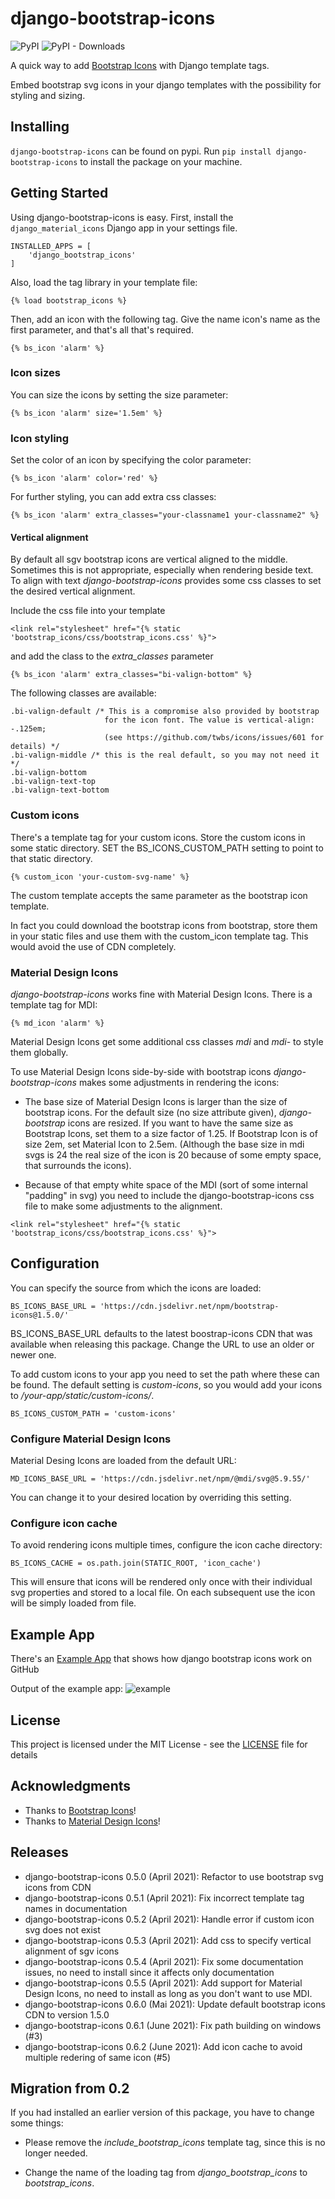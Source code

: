 # django-bootstrap-icons

![PyPI](https://img.shields.io/pypi/v/django-bootstrap-icons)
![PyPI - Downloads](https://img.shields.io/pypi/dm/django-bootstrap-icons)

A quick way to add [Bootstrap Icons](https://icons.getbootstrap.com) with Django 
template tags.

Embed bootstrap svg icons in your django templates with the possibility for styling 
and sizing.

## Installing

`django-bootstrap-icons` can be found on pypi. Run `pip install django-bootstrap-icons` 
to install the package on your machine.

## Getting Started

Using django-bootstrap-icons is easy. First, install the `django_material_icons` 
Django app in your settings file.

```
INSTALLED_APPS = [
    'django_bootstrap_icons'
]
```

Also, load the tag library in your template file:

```
{% load bootstrap_icons %}
```

Then, add an icon with the following tag. Give the name icon's name as the 
first parameter, and that's all that's required.

```
{% bs_icon 'alarm' %}
```

### Icon sizes

You can size the icons by setting the size parameter:

```
{% bs_icon 'alarm' size='1.5em' %}
```

### Icon styling

Set the color of an icon by specifying the color parameter:

```
{% bs_icon 'alarm' color='red' %}
```

For further styling, you can add extra css classes:

```
{% bs_icon 'alarm' extra_classes="your-classname1 your-classname2" %}
```

#### Vertical alignment

By default all sgv bootstrap icons are vertical aligned to the middle. Sometimes this is 
not appropriate, especially when rendering beside text. To align with text *django-bootstrap-icons*
provides some css classes to set the desired vertical alignment. 

Include the css file into your template

```
<link rel="stylesheet" href="{% static 'bootstrap_icons/css/bootstrap_icons.css' %}">
```

and add the class to the *extra_classes* parameter

```
{% bs_icon 'alarm' extra_classes="bi-valign-bottom" %}
```

The following classes are available:

```
.bi-valign-default /* This is a compromise also provided by bootstrap
                     for the icon font. The value is vertical-align: -.125em; 
                     (see https://github.com/twbs/icons/issues/601 for details) */
.bi-valign-middle /* this is the real default, so you may not need it */
.bi-valign-bottom
.bi-valign-text-top
.bi-valign-text-bottom
```

### Custom icons
There's a template tag for your custom icons. Store the custom icons in some 
static directory. SET the BS_ICONS_CUSTOM_PATH setting to point to that static directory.

```
{% custom_icon 'your-custom-svg-name' %}
```

The custom template accepts the same parameter as the bootstrap icon template.

In fact you could download the bootstrap icons from bootstrap, store them in 
your static files and use them with the custom_icon template tag. This would 
avoid the use of CDN completely. 

### Material Design Icons

*django-bootstrap-icons* works fine with Material Design Icons. There is a template
tag for MDI:

```
{% md_icon 'alarm' %}
```

Material Design Icons get some additional css classes *mdi* and *mdi-<icon-name>* to 
style them globally.

To use Material Design Icons side-by-side with bootstrap icons *django-bootstrap-icons* 
makes some adjustments in rendering the icons:

* The base size of Material Design Icons is larger than the size of bootstrap icons. 
  For the default size (no size attribute given), *django-bootstrap* icons are resized.
  If you want to have the same size as Bootstrap Icons, set them to a size factor of 1.25.
  If Bootstrap Icon is of size 2em, set Material Icon to 2.5em. (Although the base size 
  in mdi svgs is 24 the real size of the icon is 20 because of some empty space, that
  surrounds the icons).
  
* Because of that empty white space of the MDI (sort of some internal "padding" in svg)
  you need to include the django-bootstrap-icons css file to make some adjustments to 
  the alignment.

```
<link rel="stylesheet" href="{% static 'bootstrap_icons/css/bootstrap_icons.css' %}">
```

## Configuration

You can specify the source from which the icons are loaded:

```
BS_ICONS_BASE_URL = 'https://cdn.jsdelivr.net/npm/bootstrap-icons@1.5.0/'
```

BS_ICONS_BASE_URL defaults to the latest boostrap-icons CDN that was available 
when releasing this package. Change the URL to use an older or newer one.

To add custom icons to your app you need to set the path where these can be found. 
The default setting is *custom-icons*, so you would add your icons 
to */your-app/static/custom-icons/*.

```
BS_ICONS_CUSTOM_PATH = 'custom-icons'
```

### Configure Material Design Icons

Material Desing Icons are loaded from the default URL:

```
MD_ICONS_BASE_URL = 'https://cdn.jsdelivr.net/npm/@mdi/svg@5.9.55/'
```

You can change it to your desired location by overriding this setting.       

### Configure icon cache

To avoid rendering icons multiple times, configure the icon cache directory:

```
BS_ICONS_CACHE = os.path.join(STATIC_ROOT, 'icon_cache')
```

This will ensure that icons will be rendered only once with their individual svg properties 
and stored to a local file. On each subsequent use the icon will be simply loaded from file.

## Example App

There's an [Example App](https://github.com/christianwgd/django-bootstrap-icons-sample) 
that shows how django bootstrap icons work on GitHub

Output of the example app:
![example](https://github.com/christianwgd/django-bootstrap-icons/blob/master/sample-app-result.png "Sample App Output")


## License

This project is licensed under the MIT License - see the 
[LICENSE](https://github.com/christianwgd/django-bootstrap-icons/blob/master/LICENCE) file for details

## Acknowledgments

* Thanks to [Bootstrap Icons](https://icons.getbootstrap.com)!
* Thanks to [Material Design Icons](https://google.github.io/material-design-icons/)!

## Releases

* django-bootstrap-icons 0.5.0 (April 2021): Refactor to use bootstrap svg icons from CDN
* django-bootstrap-icons 0.5.1 (April 2021): Fix incorrect template tag names in documentation
* django-bootstrap-icons 0.5.2 (April 2021): Handle error if custom icon svg does not exist
* django-bootstrap-icons 0.5.3 (April 2021): Add css to specify vertical alignment of sgv icons
* django-bootstrap-icons 0.5.4 (April 2021): Fix some documentation issues, no need to install 
  since it affects only documentation
* django-bootstrap-icons 0.5.5 (April 2021): Add support for Material Design Icons, no need to install 
  as long as you don't want to use MDI.
* django-bootstrap-icons 0.6.0 (Mai 2021): Update default bootstrap icons CDN to version 1.5.0
* django-bootstrap-icons 0.6.1 (June 2021): Fix path building on windows (#3)
* django-bootstrap-icons 0.6.2 (June 2021): Add icon cache to avoid multiple redering of same icon (#5)

## Migration from 0.2

If you had installed an earlier version of this package, you have to change some things:

* Please remove the *include_bootstrap_icons* template tag, 
  since this is no longer needed.

* Change the name of the loading tag from 
  *django_bootstrap_icons* to *bootstrap_icons*.
